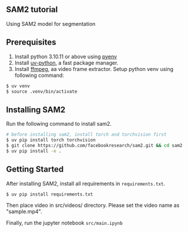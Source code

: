 ## SAM2 tutorial
Using SAM2 model for segmentation

## Prerequisites
1. Install python 3.10.11 or above using [pyenv](https://github.com/pyenv/pyenv)
2. Install [uv-python](https://github.com/astral-sh/uv), a fast package manager.
3. Install [ffmpeg](https://github.com/FFmpeg/FFmpeg), aa video frame extractor.
Setup python venv using following command:
```sh
$ uv venv
$ source .venv/bin/activate
```

## Installing SAM2
Run the following command to install sam2.
```sh
# before installing sam2, install torch and torchvision first
$ uv pip install torch torchvision
$ git clone https://github.com/facebookresearch/sam2.git && cd sam2
$ uv pip install -e .
```

## Getting Started
After installing SAM2, install all requirements in `requirements.txt`.
```sh
$ uv pip install requirements.txt
```

Then place video in src/videos/ directory. Please set the video name as "sample.mp4".

Finally, run the jupyter notebook `src/main.ipynb`

